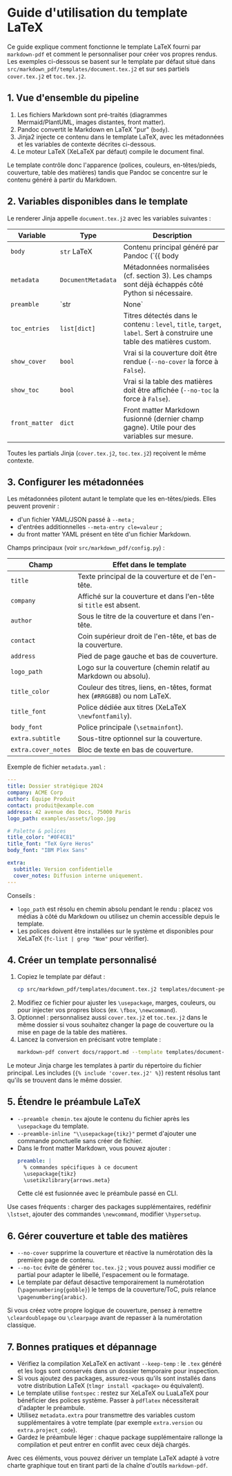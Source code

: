 # Guide d'utilisation du template LaTeX

Ce guide explique comment fonctionne le template LaTeX fourni par `markdown-pdf` et comment le personnaliser pour créer vos propres rendus. Les exemples ci-dessous se basent sur le template par défaut situé dans `src/markdown_pdf/templates/document.tex.j2` et sur ses partiels `cover.tex.j2` et `toc.tex.j2`.

## 1. Vue d'ensemble du pipeline

1. Les fichiers Markdown sont pré-traités (diagrammes Mermaid/PlantUML, images distantes, front matter).
2. Pandoc convertit le Markdown en LaTeX "pur" (`body`).
3. Jinja2 injecte ce contenu dans le template LaTeX, avec les métadonnées et les variables de contexte décrites ci-dessous.
4. Le moteur LaTeX (XeLaTeX par défaut) compile le document final.

Le template contrôle donc l'apparence (polices, couleurs, en-têtes/pieds, couverture, table des matières) tandis que Pandoc se concentre sur le contenu généré à partir du Markdown.

## 2. Variables disponibles dans le template

Le renderer Jinja appelle `document.tex.j2` avec les variables suivantes :

| Variable         | Type                     | Description |
|------------------|--------------------------|-------------|
| `body`           | `str` LaTeX              | Contenu principal généré par Pandoc (`{{ body | safe }}`). |
| `metadata`       | `DocumentMetadata`       | Métadonnées normalisées (cf. section 3). Les champs sont déjà échappés côté Python si nécessaire. |
| `preamble`       | `str | None`       | Chaîne LaTeX à ajouter après vos `\usepackage`. Construite depuis `--preamble`, `--preamble-inline` et la clé `preamble` du front matter. |
| `toc_entries`    | `list[dict]`             | Titres détectés dans le contenu : `level`, `title`, `target`, `label`. Sert à construire une table des matières custom. |
| `show_cover`     | `bool`                   | Vrai si la couverture doit être rendue (`--no-cover` la force à `False`). |
| `show_toc`       | `bool`                   | Vrai si la table des matières doit être affichée (`--no-toc` la force à `False`). |
| `front_matter`   | `dict`                   | Front matter Markdown fusionné (dernier champ gagne). Utile pour des variables sur mesure.

Toutes les partials Jinja (`cover.tex.j2`, `toc.tex.j2`) reçoivent le même contexte.

## 3. Configurer les métadonnées

Les métadonnées pilotent autant le template que les en-têtes/pieds. Elles peuvent provenir :

- d'un fichier YAML/JSON passé à `--meta` ;
- d'entrées additionnelles `--meta-entry cle=valeur` ;
- du front matter YAML présent en tête d'un fichier Markdown.

Champs principaux (voir `src/markdown_pdf/config.py`) :

| Champ        | Effet dans le template |
|--------------|-----------------------|
| `title`      | Texte principal de la couverture et de l'en-tête. |
| `company`    | Affiché sur la couverture et dans l'en-tête si `title` est absent. |
| `author`     | Sous le titre de la couverture et dans l'en-tête. |
| `contact`    | Coin supérieur droit de l'en-tête, et bas de la couverture. |
| `address`    | Pied de page gauche et bas de couverture. |
| `logo_path`  | Logo sur la couverture (chemin relatif au Markdown ou absolu). |
| `title_color`| Couleur des titres, liens, en-têtes, format hex (`#RRGGBB`) ou nom LaTeX. |
| `title_font` | Police dédiée aux titres (XeLaTeX `\newfontfamily`). |
| `body_font`  | Police principale (`\setmainfont`). |
| `extra.subtitle`   | Sous-titre optionnel sur la couverture. |
| `extra.cover_notes`| Bloc de texte en bas de couverture. |

Exemple de fichier `metadata.yaml` :

```yaml
---
title: Dossier stratégique 2024
company: ACME Corp
author: Équipe Produit
contact: produit@example.com
address: 42 avenue des Docs, 75000 Paris
logo_path: examples/assets/logo.jpg

# Palette & polices
title_color: "#0F4C81"
title_font: "TeX Gyre Heros"
body_font: "IBM Plex Sans"

extra:
  subtitle: Version confidentielle
  cover_notes: Diffusion interne uniquement.
---
```

Conseils :

- `logo_path` est résolu en chemin absolu pendant le rendu : placez vos médias à côté du Markdown ou utilisez un chemin accessible depuis le template.
- Les polices doivent être installées sur le système et disponibles pour XeLaTeX (`fc-list | grep "Nom"` pour vérifier).

## 4. Créer un template personnalisé

1. Copiez le template par défaut :
   ```bash
   cp src/markdown_pdf/templates/document.tex.j2 templates/document-personnalise.tex.j2
   ```
2. Modifiez ce fichier pour ajuster les `\usepackage`, marges, couleurs, ou pour injecter vos propres blocs (ex. `\fbox`, `\newcommand`).
3. Optionnel : personnalisez aussi `cover.tex.j2` et `toc.tex.j2` dans le même dossier si vous souhaitez changer la page de couverture ou la mise en page de la table des matières.
4. Lancez la conversion en précisant votre template :
   ```bash
   markdown-pdf convert docs/rapport.md --template templates/document-personnalise.tex.j2 --meta metadata.yaml
   ```

Le moteur Jinja charge les templates à partir du répertoire du fichier principal. Les includes (`{% include 'cover.tex.j2' %}`) restent résolus tant qu'ils se trouvent dans le même dossier.

## 5. Étendre le préambule LaTeX

- `--preamble chemin.tex` ajoute le contenu du fichier après les `\usepackage` du template.
- `--preamble-inline "\\usepackage{tikz}"` permet d'ajouter une commande ponctuelle sans créer de fichier.
- Dans le front matter Markdown, vous pouvez ajouter :
  ```yaml
  preamble: |
    % commandes spécifiques à ce document
    \usepackage{tikz}
    \usetikzlibrary{arrows.meta}
  ```
  Cette clé est fusionnée avec le préambule passé en CLI.

Use cases fréquents : charger des packages supplémentaires, redéfinir `\lstset`, ajouter des commandes `\newcommand`, modifier `\hypersetup`.

## 6. Gérer couverture et table des matières

- `--no-cover` supprime la couverture et réactive la numérotation dès la première page de contenu.
- `--no-toc` évite de générer `toc.tex.j2` ; vous pouvez aussi modifier ce partial pour adapter le libellé, l'espacement ou le formatage.
- Le template par défaut désactive temporairement la numérotation (`\pagenumbering{gobble}`) le temps de la couverture/ToC, puis relance `\pagenumbering{arabic}`.

Si vous créez votre propre logique de couverture, pensez à remettre `\cleardoublepage` ou `\clearpage` avant de repasser à la numérotation classique.

## 7. Bonnes pratiques et dépannage

- Vérifiez la compilation XeLaTeX en activant `--keep-temp` : le `.tex` généré et les logs sont conservés dans un dossier temporaire pour inspection.
- Si vous ajoutez des packages, assurez-vous qu'ils sont installés dans votre distribution LaTeX (`tlmgr install <package>` ou équivalent).
- Le template utilise `fontspec` : restez sur XeLaTeX ou LuaLaTeX pour bénéficier des polices système. Passer à `pdflatex` nécessiterait d'adapter le préambule.
- Utilisez `metadata.extra` pour transmettre des variables custom supplémentaires à votre template (par exemple `extra.version` ou `extra.project_code`).
- Gardez le préambule léger : chaque package supplémentaire rallonge la compilation et peut entrer en conflit avec ceux déjà chargés.

Avec ces éléments, vous pouvez dériver un template LaTeX adapté à votre charte graphique tout en tirant parti de la chaîne d'outils `markdown-pdf`.
